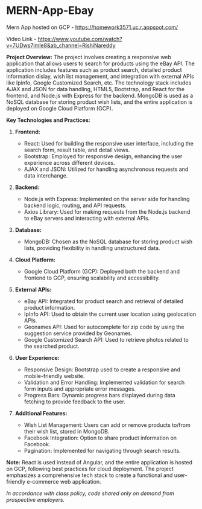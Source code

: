 # MERN-App-Ebay

Mern App hosted on GCP - https://homework3571.uc.r.appspot.com/

Video Link - https://www.youtube.com/watch?v=7UDws7lmIe8&ab_channel=RishiNareddy

**Project Overview:**
The project involves creating a responsive web application that allows users to search for products using the eBay API. The application includes features such as product search, detailed product information dislay, wish list management, and integration with external APIs like Ipinfo, Google Customized Search, etc. The technology stack includes AJAX and JSON for data handling, HTML5, Bootstrap, and React for the frontend, and Node.js with Express for the backend. MongoDB is used as a NoSQL database for storing product wish lists, and the entire application is deployed on Google Cloud Platform (GCP).

**Key Technologies and Practices:**
1. **Frontend:**
   - React: Used for building the responsive user interface, including the search form, result table, and detail views.
   - Bootstrap: Employed for responsive design, enhancing the user experience across different devices.
   - AJAX and JSON: Utilized for handling asynchronous requests and data interchange.

2. **Backend:**
   - Node.js with Express: Implemented on the server side for handling backend logic, routing, and API requests.
   - Axios Library: Used for making requests from the Node.js backend to eBay servers and interacting with external APIs.

3. **Database:**
   - MongoDB: Chosen as the NoSQL database for storing product wish lists, providing flexibility in handling unstructured data.

4. **Cloud Platform:**
   - Google Cloud Platform (GCP): Deployed both the backend and frontend to GCP, ensuring scalability and accessibility.

5. **External APIs:**
   - eBay API: Integrated for product search and retrieval of detailed product information.
   - IpInfo API: Used to obtain the current user location using geolocation APIs.
   - Geonames API: Used for autocomplete for zip code by using the suggestion service provided by Geonames.
   - Google Customized Search API: Used to retrieve photos related to the searched product.

6. **User Experience:**
   - Responsive Design: Bootstrap used to create a responsive and mobile-friendly website.
   - Validation and Error Handling: Implemented validation for search form inputs and appropriate error messages.
   - Progress Bars: Dynamic progress bars displayed during data fetching to provide feedback to the user.

7. **Additional Features:**
   - Wish List Management: Users can add or remove products to/from their wish list, stored in MongoDB.
   - Facebook Integration: Option to share product information on Facebook.
   - Pagination: Implemented for navigating through search results.

**Note:** React is used instead of Angular, and the entire application is hosted on GCP, following best practices for cloud deployment. The project emphasizes a comprehensive tech stack to create a functional and user-friendly e-commerce web application.


_In accordance with class policy, code shared only on demand from prospective employers._
